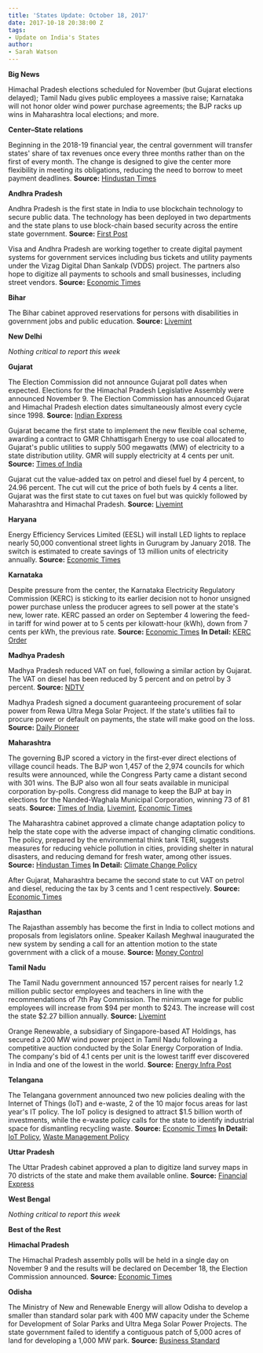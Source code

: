 ```yaml
---
title: 'States Update: October 18, 2017'
date: 2017-10-18 20:38:00 Z
tags:
- Update on India's States
author:
- Sarah Watson
---
```


**Big News**

Himachal Pradesh elections scheduled for November (but Gujarat elections delayed); Tamil Nadu gives public employees a massive raise; Karnataka will not honor older wind power purchase agreements; the BJP racks up wins in Maharashtra local elections; and more.

**Center–State relations**

Beginning in the 2018-19 financial year, the central government will transfer states&#39; share of tax revenues once every three months rather than on the first of every month. The change is designed to give the center more flexibility in meeting its obligations, reducing the need to borrow to meet payment deadlines. **Source:** [Hindustan Times](http://www.hindustantimes.com/india-news/states-upset-as-centre-set-to-defer-revenue-payments-from-monthly-to-quarterly/story-OqncfVoG6p0H8ip4WI80CK.html)

**Andhra Pradesh**

Andhra Pradesh is the first state in India to use blockchain technology to secure public data. The technology has been deployed in two departments and the state plans to use block-chain based security across the entire state government. **Source:** [First Post](http://www.firstpost.com/tech/news-analysis/andhra-pradesh-to-become-first-state-to-deploy-blockchain-technology-across-the-administration-4125897.html)

Visa and Andhra Pradesh are working together to create digital payment systems for government services including bus tickets and utility payments under the Vizag Digital Dhan Sankalp (VDDS) project. The partners also hope to digitize all payments to schools and small businesses, including street vendors. **Source:** [Economic Times](https://economictimes.indiatimes.com/industry/banking/finance/banking/visa-digitises-major-government-service-payments-in-andhra-pradesh-to-make-vizag-a-less-cash-city/articleshow/61006507.cms)

**Bihar**

The Bihar cabinet approved reservations for persons with disabilities in government jobs and public education. **Source:** [Livemint](http://www.livemint.com/Politics/4Cvf8QC86wZdCYrj1XNahL/Bihar-cabinet-approves-reservation-for-Divyangs-in-govt-jo.html)

**New Delhi**

_Nothing critical to report this week_

**Gujarat**

The Election Commission did not announce Gujarat poll dates when expected. Elections for the Himachal Pradesh Legislative Assembly were announced November 9. The Election Commission has announced Gujarat and Himachal Pradesh election dates simultaneously almost every cycle since 1998. **Source:** [Indian Express](http://indianexpress.com/article/india/election-commission-poll-code-delayed-by-ec-gujarat-officials-open-project-purse-strings-4889459/)


Gujarat became the first state to implement the new flexible coal scheme, awarding a contract to GMR Chhattisgarh Energy to use coal allocated to Gujarat&#39;s public utilities to supply 500  megawatts (MW) of electricity to a state distribution utility. GMR will supply electricity at 4 cents per unit. **Source:** [Times of India](https://timesofindia.indiatimes.com/city/rajkot/gujarat-first-state-to-implement-flexible-coal-utilization-scheme/articleshow/61058581.cms)

Gujarat cut the value-added tax on petrol and diesel fuel by 4 percent, to 24.96 percent. The cut will cut the price of both fuels by 4 cents a liter. Gujarat was the first state to cut taxes on fuel but was quickly followed by Maharashtra and Himachal Pradesh. **Source:** [Livemint](http://www.livemint.com/Industry/k0ZXZ4h52AFFVCTBg1K7EL/Gujarat-govt-reduces-VAT-on-petrol-diesel-by-4.html)

**Haryana**

Energy Efficiency Services Limited (EESL) will install LED lights to replace nearly 50,000 conventional street lights in Gurugram by January 2018. The switch is estimated to create savings of 13 million units of electricity annually. **Source:** [Economic Times](http://economictimes.indiatimes.com/industry/energy/power/eesl-to-replace-50000-conventional-street-lights-with-led-in-gurugram/articleshow/61035685.cms)

**Karnataka**

Despite pressure from the center, the Karnataka Electricity Regulatory Commission (KERC) is sticking to its earlier decision not to honor unsigned power purchase unless the producer agrees to sell power at the state&#39;s new, lower rate. KERC passed an order on September 4 lowering the feed-in tariff for wind power at to 5 cents per kilowatt-hour (kWh), down from 7 cents per kWh, the previous rate. **Source:** [Economic Times](https://economictimes.indiatimes.com/industry/energy/power/ppas-for-wind-power-will-be-cleared-at-new-rates-kerc/articleshow/61095159.cms) **In Detail:** [KERC Order](http://www.karnataka.gov.in/kerc/Downloads/Tariff%202017/Dated%2004.09.2917-Wind%20Tariff%20Order-DT_MA.pdf)

**Madhya Pradesh**

Madhya Pradesh reduced VAT on fuel, following a similar action by Gujarat. The VAT on diesel has been reduced by 5 percent and on petrol by 3 percent. **Source:** [NDTV](https://www.ndtv.com/business/madhya-pradesh-cuts-vat-on-petrol-diesel-by-up-to-5-ahead-of-diwali-1762502)

Madhya Pradesh signed a document guaranteeing procurement of solar power from Rewa Ultra Mega Solar Project. If the state&#39;s utilities fail to procure power or default on payments, the state will make good on the loss. **Source:** [Daily Pioneer](http://www.dailypioneer.com/state-editions/bhopal/state-guarantee-for-solar-power-signed.html)

**Maharashtra**

The governing BJP scored a victory in the first-ever direct elections of village council heads. The BJP won 1,457 of the 2,974 councils for which results were announced, while the Congress Party came a distant second with 301 wins. The BJP also won all four seats available in municipal corporation by-polls. Congress did manage to keep the BJP at bay in elections for the Nanded-Waghala Municipal Corporation, winning 73 of 81 seats. **Source:** [Times of India](https://timesofindia.indiatimes.com/city/aurangabad/73/81-congress-sweeps-nanded-civic-polls-ncp-mim-draw-blank/articleshow/61062750.cms), [Livemint](http://www.livemint.com/Politics/tuO3i3xlzMaEWw2idkViFK/Maharashtra-BJP-wins-big-in-phase-1-of-gram-panchayat-polls.html), [Economic Times](http://economictimes.indiatimes.com/news/politics-and-nation/bjp-wins-all-four-civic-body-bypolls-in-maharashtra/articleshow/61053560.cms)

The Maharashtra cabinet approved a climate change adaptation policy to help the state cope with the adverse impact of changing climatic conditions. The policy, prepared by the environmental think tank TERI, suggests measures for reducing vehicle pollution in cities, providing shelter in natural disasters, and reducing demand for fresh water, among other issues. **Source:** [Hindustan Times](http://www.hindustantimes.com/mumbai-news/maharashtra-government-gets-ready-to-cope-with-climate-change/story-5UvOYn5P2XUhFmvmRftAYP.html) **In Detail:** [Climate Change Policy](http://www.moef.gov.in/sites/default/files/Maharashtra%20Climate%20Change%20Final%20Report.pdf)

After Gujarat, Maharashtra became the second state to cut VAT on petrol and diesel, reducing the tax by 3 cents and 1 cent respectively. **Source:** [Economic Times](http://economictimes.indiatimes.com/news/politics-and-nation/maharashtra-government-slashes-vat-on-petrol-diesel-prices/articleshow/61018980.cms)

**Rajasthan**

The Rajasthan assembly has become the first in India to collect motions and proposals from legislators online. Speaker Kailash Meghwal inaugurated the new system by sending a call for an attention motion to the state government with a click of a mouse. **Source:** [Money Control](http://www.moneycontrol.com/news/trends/current-affairs-trends/rajasthan-assembly-first-in-india-to-call-motions-online-2412659.html)

**Tamil Nadu**

The Tamil Nadu government announced 157 percent raises for nearly 1.2 million public sector employees and teachers in line with the recommendations of 7th Pay Commission. The minimum wage for public employees will increase from $94 per month to $243. The increase will cost the state $2.27 billion annually. **Source:** [Livemint](http://www.livemint.com/Politics/Ecl7FBK5HTjv8WymcmovfK/7th-Pay-Commission-Tamil-Nadu-approves-pay-hike-for-govt-e.html)

Orange Renewable, a subsidiary of Singapore-based AT Holdings, has secured a 200  MW wind power project in Tamil Nadu following a competitive auction conducted by the Solar Energy Corporation of India. The company&#39;s bid of 4.1 cents per unit is the lowest tariff ever discovered in India and one of the lowest in the world. **Source:** [Energy Infra Post](http://energyinfrapost.com/orange-renewable-awarded-200-mw-wind-project-state-tamil-nadu/)

**Telangana**

The Telangana government announced two new policies dealing with the Internet of Things (IoT) and e-waste, 2 of the 10 major focus areas for last year&#39;s IT policy. The IoT policy is designed to attract $1.5 billion worth of investments, while the e-waste policy calls for the state to identify industrial space for dismantling recycling waste. **Source:** [Economic Times](http://economictimes.indiatimes.com/articleshow/61032757.cms?utm_source=contentofinterest&amp;utm_medium=text&amp;utm_campaign=cppst) **In Detail:** [IoT Policy](http://www.it.telangana.gov.in/wp-content/uploads/2017/10/Telangana-IoT-Policy-2017.pdf), [Waste Management Policy](http://www.it.telangana.gov.in/wp-content/uploads/2017/10/Telangana-e-Waste-Management-Policy-2017.pdf)

**Uttar Pradesh**

The Uttar Pradesh cabinet approved a plan to digitize land survey maps in 70 districts of the state and make them available online. **Source:** [Financial Express](http://www.financialexpress.com/india-news/uttar-pradesh-cabinet-gives-nod-to-digitalisation-of-land-maps-in-70-districts/888064/)

**West Bengal**

_Nothing critical to report this week_

**Best of the Rest**

**Himachal Pradesh**

The Himachal Pradesh assembly polls will be held in a single day on November 9 and the results will be declared on December 18, the Election Commission announced. **Source:** [Economic Times](https://economictimes.indiatimes.com/news/politics-and-nation/himachal-elections-on-november-9-results-by-december-18/articleshow/61052262.cms)

**Odisha**

The Ministry of New and Renewable Energy will allow Odisha to develop a smaller than standard solar park with 400 MW capacity under the Scheme for Development of Solar Parks and Ultra Mega Solar Power Projects. The state government failed to identify a contiguous patch of 5,000 acres of land for developing a 1,000 MW park. **Source:** [Business Standard](http://www.business-standard.com/article/economy-policy/odisha-more-than-halves-solar-park-capacity-to-400-mw-on-land-constraints-117101000767_1.html)